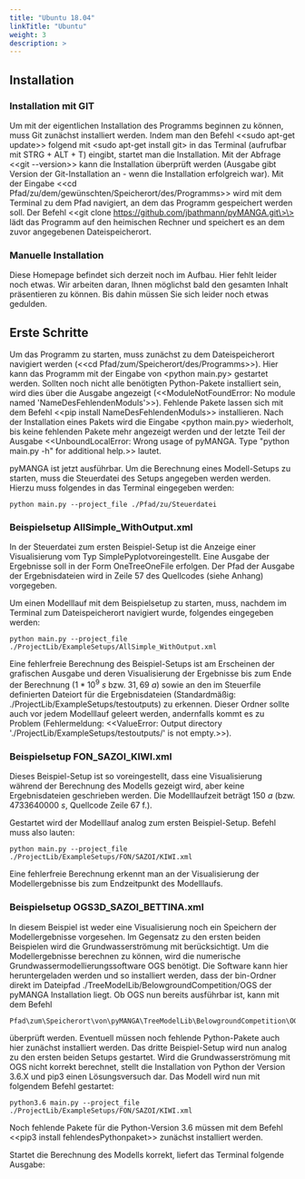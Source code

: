 ```yaml
---
title: "Ubuntu 18.04"
linkTitle: "Ubuntu"
weight: 3
description: >
---
```

Installation
------------

### Installation mit GIT

Um mit der eigentlichen Installation des Programms beginnen zu können,
muss Git zunächst installiert werden. Indem man den Befehl \<\<sudo
apt-get update\>\> folgend mit \<sudo apt-get install git\> in das
Terminal (aufrufbar mit STRG + ALT + T) eingibt, startet man die
Installation. Mit der Abfrage \<\<git --version\>\> kann die
Installation überprüft werden (Ausgabe gibt Version der Git-Installation
an - wenn die Installation erfolgreich war). Mit der Eingabe \<\<cd
Pfad/zu/dem/gewünschten/Speicherort/des/Programms\>\> wird mit dem
Terminal zu dem Pfad navigiert, an dem das Programm gespeichert werden
soll. Der Befehl \<\<git clone
https://github.com/jbathmann/pyMANGA.git\>\> lädt das Programm auf den
heimischen Rechner und speichert es an dem zuvor angegebenen
Dateispeicherort.

### Manuelle Installation

Diese Homepage befindet sich derzeit noch im Aufbau. Hier fehlt leider noch etwas. Wir arbeiten daran, Ihnen möglichst bald den gesamten Inhalt präsentieren zu können. Bis dahin müssen Sie sich leider noch etwas gedulden.

Erste Schritte
--------------

Um das Programm zu starten, muss zunächst zu dem Dateispeicherort
navigiert werden (\<\<cd Pfad/zum/Speicherort/des/Programms\>\>). Hier
kann das Programm mit der Eingabe von \<python main.py\> gestartet
werden. Sollten noch nicht alle benötigten Python-Pakete installiert
sein, wird dies über die Ausgabe angezeigt (\<\<ModuleNotFoundError: No
module named 'NameDesFehlendenModuls'\>\>). Fehlende Pakete lassen sich
mit dem Befehl \<\<pip install NameDesFehlendenModuls\>\> installieren.
Nach der Installation eines Pakets wird die Eingabe \<python main.py\>
wiederholt, bis keine fehlenden Pakete mehr angezeigt werden und der
letzte Teil der Ausgabe \<\<UnboundLocalError: Wrong usage of pyMANGA.
Type \"python main.py -h\" for additional help.\>\> lautet.

pyMANGA ist jetzt ausführbar. Um die Berechnung eines Modell-Setups zu
starten, muss die Steuerdatei des Setups angegeben werden werden. Hierzu
muss folgendes in das Terminal eingegeben werden:

``` {.numberLines numbers="left" breaklines="true"}
python main.py --project_file ./Pfad/zu/Steuerdatei
```

### Beispielsetup AllSimple\_WithOutput.xml

In der Steuerdatei zum ersten Beispiel-Setup ist die Anzeige einer
Visualisierung vom Typ SimplePyplotvoreingestellt. Eine Ausgabe der
Ergebnisse soll in der Form OneTreeOneFile erfolgen. Der Pfad der
Ausgabe der Ergebnisdateien wird in Zeile 57 des Quellcodes (siehe
Anhang) vorgegeben.

Um einen Modelllauf mit dem Beispielsetup zu starten, muss, nachdem im
Terminal zum Dateispeicherort navigiert wurde, folgendes eingegeben
werden:

``` {.numberLines numbers="left" breaklines="true"}
python main.py --project_file ./ProjectLib/ExampleSetups/AllSimple_WithOutput.xml
```

Eine fehlerfreie Berechnung des Beispiel-Setups ist am Erscheinen der
grafischen Ausgabe und deren Visualisierung der Ergebnisse bis zum Ende
der Berechnung ($1 * 10^9\ s$ bzw. $31,69\ a$) sowie an den im
Steuerfile definierten Dateiort für die Ergebnisdateien (Standardmäßig:
./ProjectLib/ExampleSetups/testoutputs) zu erkennen. Dieser Ordner
sollte auch vor jedem Modelllauf geleert werden, andernfalls kommt es zu
Problem (Fehlermeldung: \<\<ValueError: Output directory
'./ProjectLib/ExampleSetups/testoutputs/' is not empty.\>\>).

### Beispielsetup FON\_SAZOI\_KIWI.xml

Dieses Beispiel-Setup ist so voreingestellt, dass eine Visualisierung
während der Berechnung des Modells gezeigt wird, aber keine
Ergebnisdateien geschrieben werden. Die Modelllaufzeit beträgt $150\ a$
(bzw. $4733640000\ s$, Quellcode Zeile 67 f.).

Gestartet wird der Modelllauf analog zum ersten Beispiel-Setup. Befehl
muss also lauten:

``` {.numberLines numbers="left" breaklines="true"}
python main.py --project_file ./ProjectLib/ExampleSetups/FON/SAZOI/KIWI.xml
```

Eine fehlerfreie Berechnung erkennt man an der Visualisierung der
Modellergebnisse bis zum Endzeitpunkt des Modelllaufs.

### Beispielsetup OGS3D\_SAZOI\_BETTINA.xml

In diesem Beispiel ist weder eine Visualisierung noch ein Speichern der
Modellergebnisse vorgesehen. Im Gegensatz zu den ersten beiden
Beispielen wird die Grundwasserströmung mit berücksichtigt. Um die
Modellergebnisse berechnen zu können, wird die numerische
Grundwassermodellierungssoftware OGS benötigt. Die Software kann hier
heruntergeladen werden und so installiert werden, dass der bin-Ordner
direkt im Dateipfad ./TreeModelLib/BelowgroundCompetition/OGS der
pyMANGA Installation liegt. Ob OGS nun bereits ausführbar ist, kann mit
dem Befehl

``` {.numberLines numbers="left" breaklines="true"}
Pfad\zum\Speicherort\von\pyMANGA\TreeModelLib\BelowgroundCompetition\OGS\bin\ogs
```

überprüft werden. Eventuell müssen noch fehlende Python-Pakete auch hier
zunächst installiert werden. Das dritte Beispiel-Setup wird nun analog
zu den ersten beiden Setups gestartet. Wird die Grundwasserströmung mit
OGS nicht korrekt berechnet, stellt die Installation von Python der
Version 3.6.X und pip3 einen Lösungsversuch dar. Das Modell wird nun mit
folgendem Befehl gestartet:

``` {.numberLines numbers="left" breaklines="true"}
python3.6 main.py --project_file ./ProjectLib/ExampleSetups/FON/SAZOI/KIWI.xml
```

Noch fehlende Pakete für die Python-Version 3.6 müssen mit dem Befehl
\<\<pip3 install fehlendesPythonpaket\>\> zunächst installiert werden.

Startet die Berechnung des Modells korrekt, liefert das Terminal
folgende Ausgabe:

